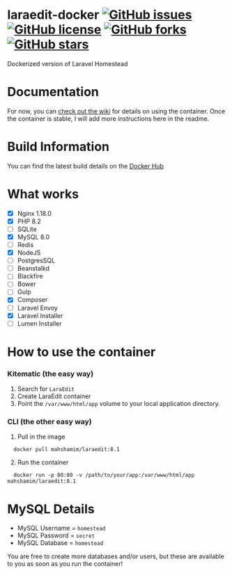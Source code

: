 # laraedit-docker [![GitHub issues](https://img.shields.io/github/issues/mah-shamim/laraedit-docker.svg)](https://github.com/mah-shamim/laraedit-docker/issues) [![GitHub license](https://img.shields.io/badge/license-MIT-blue.svg)](https://raw.githubusercontent.com/mah-shamim/laraedit-docker/master/LICENSE) [![GitHub forks](https://img.shields.io/github/forks/mah-shamim/laraedit-docker.svg)](https://github.com/mah-shamim/laraedit-docker/network) [![GitHub stars](https://img.shields.io/github/stars/mah-shamim/laraedit-docker.svg)](https://github.com/mah-shamim/laraedit-docker/stargazers)

Dockerized version of Laravel Homestead

# Documentation

For now, you can [check out the wiki](https://github.com/mahshamim/laraedit-docker/wiki) for details on using the
container. Once the container is stable, I will add more instructions here in the readme.

# Build Information

You can find the latest build details on the [Docker Hub](https://hub.docker.com/r/mahshamim/laraedit/)

# What works

- [x] Nginx 1.18.0
- [x] PHP 8.2
- [ ] SQLite
- [x] MySQL 8.0
- [ ] Redis
- [x] NodeJS
- [ ] PostgresSQL
- [ ] Beanstalkd
- [ ] Blackfire
- [ ] Bower
- [ ] Gulp
- [x] Composer
- [ ] Laravel Envoy
- [x] Laravel Installer
- [ ] Lumen Installer

# How to use the container

### Kitematic (the easy way)

1. Search for `LaraEdit`
2. Create LaraEdit container
3. Point the `/var/www/html/app` volume to your local application directory.

### CLI (the other easy way)

1. Pull in the image

  ```
    docker pull mahshamim/laraedit:8.1
  ```  

2. Run the container

  ```
    docker run -p 80:80 -v /path/to/your/app:/var/www/html/app mahshamim/laraedit:8.1
  ```

# MySQL Details

- MySQL Username = `homestead`
- MySQL Password = `secret`
- MySQL Database = `homestead`

You are free to create more databases and/or users, but these are available to you as soon as you run the container!
